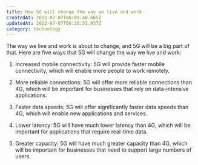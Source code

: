 ```yaml
---
title: How 5G will change the way we live and work
createdAt: 2022-07-07T06:05:40.665Z
updatedAt: 2022-07-07T06:16:51.937Z
category: technology
---
```


The way we live and work is about to change, and 5G will be a big part of that. Here are five ways that 5G will change the way we live and work:

1. Increased mobile connectivity: 5G will provide faster mobile connectivity, which will enable more people to work remotely.

2. More reliable connections: 5G will offer more reliable connections than 4G, which will be important for businesses that rely on data-intensive applications.

3. Faster data speeds: 5G will offer significantly faster data speeds than 4G, which will enable new applications and services.

4. Lower latency: 5G will have much lower latency than 4G, which will be important for applications that require real-time data.

5. Greater capacity: 5G will have much greater capacity than 4G, which will be important for businesses that need to support large numbers of users.
